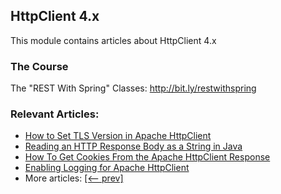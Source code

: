 ## HttpClient 4.x

This module contains articles about HttpClient 4.x

### The Course

The "REST With Spring" Classes: http://bit.ly/restwithspring

### Relevant Articles: 

- [How to Set TLS Version in Apache HttpClient](https://www.baeldung.com/apache-httpclient-tls)
- [Reading an HTTP Response Body as a String in Java](https://www.baeldung.com/java-http-response-body-as-string)
- [How To Get Cookies From the Apache HttpClient Response](https://www.baeldung.com/java-apache-httpclient-cookies)
- [Enabling Logging for Apache HttpClient](https://www.baeldung.com/java-httpclient-enable-logging)
- More articles: [[<-- prev]](../httpclient)
